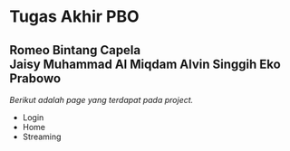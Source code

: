 Tugas Akhir PBO
==
Romeo Bintang Capela  
Jaisy Muhammad Al Miqdam
Alvin Singgih Eko Prabowo
--
*Berikut adalah page yang terdapat pada project.*
- Login
- Home
- Streaming
